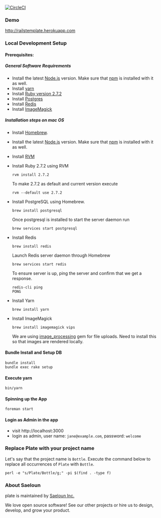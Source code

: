 [![CircleCI](https://circleci.com/gh/saeloun/plate.svg?style=svg&circle-token=922616109594a8a6450d7c8d31edd68f8c9e53eb)](https://circleci.com/gh/saeloun/plate)

### Demo

http://railstemplate.herokuapp.com

### Local Development Setup

#### Prerequisites:
##### General Software Requirements
- Install the latest [Node.js](https://nodejs.org) version. Make sure that [npm](https://www.npmjs.com/) is installed with it as well.
- Install [yarn](https://yarnpkg.com/en/docs/install)
- Install [Ruby version 2.7.2](https://www.ruby-lang.org/en/news/2019/10/01/ruby-2-6-5-released/)
- Install [Postgres](https://postgresapp.com)
- Install [Redis](https://redis.io/download)
- Install [ImageMagick](https://imagemagick.org/script/download.php)

##### Installation steps on mac OS
- Install [Homebrew](https://brew.sh).
- Install the latest [Node.js](https://nodejs.org) version. Make sure that [npm](https://www.npmjs.com/) is installed with it as well.
- Install [RVM](https://rvm.io/rvm/install)
- Install Ruby 2.7.2 using RVM
  ```
  rvm install 2.7.2
  ```

  To make 2.7.2 as default and current version execute
  ```
  rvm --default use 2.7.2
  ```
- Install PostgreSQL using Homebrew.
   ```
   brew install postgresql
   ```

   Once postgresql is installed to start the server daemon run
   ```
   brew services start postgresql
   ```
- Install Redis
  ```
  brew install redis
  ```

  Launch Redis server daemon through Homebrew
  ```
  brew services start redis
  ```

  To ensure server is up, ping the server and confirm that we get a response.
  ```
  redis-cli ping
  PONG
  ```
- Install Yarn
  ```
  brew install yarn
  ```
- Install ImageMagick
  ```
  brew install imagemagick vips
  ```

  We are using [image_processing](https://github.com/janko/image_processing) gem for file uploads.
  Need to install this so that images are rendered locally.

#### Bundle Install and Setup DB
```
bundle install
bundle exec rake setup
```

#### Execute yarn
```
bin/yarn
```

#### Spinning up the App
```
foreman start
```

#### Login as Admin in the app
* visit http://localhost:3000
* login as admin, user name: `jane@example.com`, password: `welcome`


### Replace Plate with your project name

Let's say that the project name is `Bottle`. Execute the command below to
replace all occurrences of `Plate` with `Bottle`.

```
perl -e "s/Plate/Bottle/g;" -pi $(find . -type f)
```


###  About Saeloun

plate is maintained by [Saeloun Inc.](https://www.saeloun.com/)

We love open source software! See our other projects or hire us to design, develop, and grow your product.
